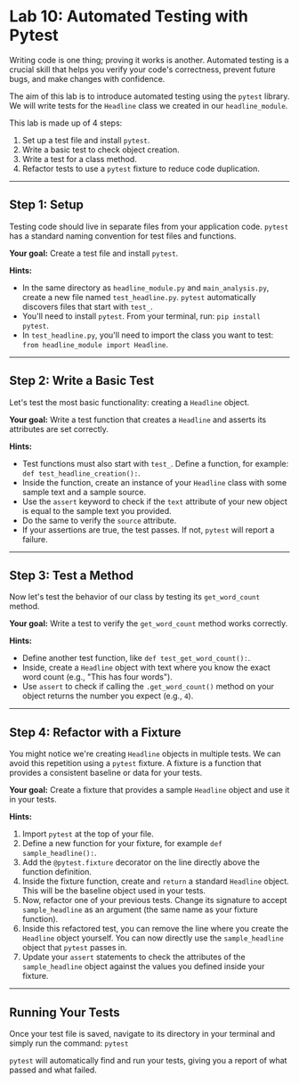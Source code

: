 # Lab 10: Automated Testing with Pytest

Writing code is one thing; proving it works is another. Automated testing is a crucial skill that helps you verify your code's correctness, prevent future bugs, and make changes with confidence.

The aim of this lab is to introduce automated testing using the `pytest` library. We will write tests for the `Headline` class we created in our `headline_module`.

This lab is made up of 4 steps:
1.  Set up a test file and install `pytest`.
2.  Write a basic test to check object creation.
3.  Write a test for a class method.
4.  Refactor tests to use a `pytest` fixture to reduce code duplication.

---
## Step 1: Setup

Testing code should live in separate files from your application code. `pytest` has a standard naming convention for test files and functions.

**Your goal:** Create a test file and install `pytest`.

**Hints:**
- In the same directory as `headline_module.py` and `main_analysis.py`, create a new file named `test_headline.py`. `pytest` automatically discovers files that start with `test_`.
- You'll need to install `pytest`. From your terminal, run: `pip install pytest`.
- In `test_headline.py`, you'll need to import the class you want to test: `from headline_module import Headline`.

---
## Step 2: Write a Basic Test

Let's test the most basic functionality: creating a `Headline` object.

**Your goal:** Write a test function that creates a `Headline` and asserts its attributes are set correctly.

**Hints:**
- Test functions must also start with `test_`. Define a function, for example: `def test_headline_creation():`.
- Inside the function, create an instance of your `Headline` class with some sample text and a sample source.
- Use the `assert` keyword to check if the `text` attribute of your new object is equal to the sample text you provided.
- Do the same to verify the `source` attribute.
- If your assertions are true, the test passes. If not, `pytest` will report a failure.

---
## Step 3: Test a Method

Now let's test the behavior of our class by testing its `get_word_count` method.

**Your goal:** Write a test to verify the `get_word_count` method works correctly.

**Hints:**
- Define another test function, like `def test_get_word_count():`.
- Inside, create a `Headline` object with text where you know the exact word count (e.g., "This has four words").
- Use `assert` to check if calling the `.get_word_count()` method on your object returns the number you expect (e.g., `4`).

---
## Step 4: Refactor with a Fixture

You might notice we're creating `Headline` objects in multiple tests. We can avoid this repetition using a `pytest` fixture. A fixture is a function that provides a consistent baseline or data for your tests.

**Your goal:** Create a fixture that provides a sample `Headline` object and use it in your tests.

**Hints:**
1.  Import `pytest` at the top of your file.
2.  Define a new function for your fixture, for example `def sample_headline():`.
3.  Add the `@pytest.fixture` decorator on the line directly above the function definition.
4.  Inside the fixture function, create and `return` a standard `Headline` object. This will be the baseline object used in your tests.
5.  Now, refactor one of your previous tests. Change its signature to accept `sample_headline` as an argument (the same name as your fixture function).
6.  Inside this refactored test, you can remove the line where you create the `Headline` object yourself. You can now directly use the `sample_headline` object that `pytest` passes in.
7.  Update your `assert` statements to check the attributes of the `sample_headline` object against the values you defined inside your fixture.
---
## Running Your Tests

Once your test file is saved, navigate to its directory in your terminal and simply run the command:
`pytest`

`pytest` will automatically find and run your tests, giving you a report of what passed and what failed. 